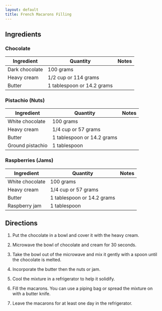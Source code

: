 ```yaml
---
layout: default
title: French Macarons Filling
---
```

## Ingredients

### Chocolate

Ingredient | Quantity | Notes
---|---|---
Dark chocolate | 100 grams |
Heavy cream | 1/2 cup or 114 grams |
Butter | 1 tablespoon or 14.2 grams |

### Pistachio (Nuts)

Ingredient | Quantity | Notes
---|---|---
White chocolate | 100 grams |
Heavy cream | 1/4 cup or 57 grams |
Butter | 1 tablespoon or 14.2 grams |
Ground pistachio | 1 tablespoon |

### Raspberries (Jams)

Ingredient | Quantity | Notes
---|---|---
White chocolate | 100 grams |
Heavy cream | 1/4 cup or 57 grams |
Butter | 1 tablespoon or 14.2 grams |
Raspberry jam | 1 tablespoon |

## Directions

1. Put the chocolate in a bowl and cover it with the heavy cream.

1. Microwave the bowl of chocolate and cream for 30 seconds.

1. Take the bowl out of the microwave and mix it gently with a spoon until the chocolate is melted.

1. Incorporate the butter then the nuts or jam.

1. Cool the mixture in a refrigerator to help it solidify.

1. Fill the macarons. You can use a piping bag or spread the mixture on with a butter knife.

1. Leave the macarons for at least one day in the refrigerator.
